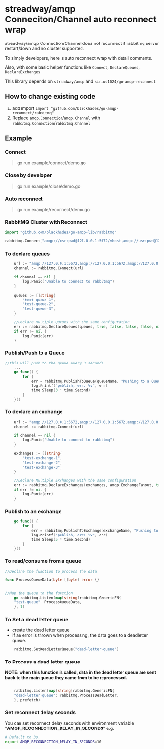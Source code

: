 # streadway/amqp Conneciton/Channel auto reconnect wrap
streadway/amqp Connection/Channel does not reconnect if rabbitmq server restart/down and no cluster supported.

To simply developers, here is auto reconnect wrap with detail comments.

Also, with some basic helper functions like `Connect`, `DeclareQueues`, `DeclareExchanges`

This library depends on `streadway/amqp` and `sirius1024/go-amqp-reconnect`

## How to change existing code
1. add import `import "github.com/blackhades/go-amqp-reconnect/rabbitmq"`
2. Replace `amqp.Connection`/`amqp.Channel` with `rabbitmq.Connection`/`rabbitmq.Channel`

## Example
### Connect
> go run example/connect/demo.go

### Close by developer
> go run example/close/demo.go


### Auto reconnect
> go run example/reconnect/demo.go

### RabbitMQ Cluster with Reconnect
```go
import "github.com/blackhades/go-amqp-lib/rabbitmq"

rabbitmq.Connect("amqp://usr:pwd@127.0.0.1:5672/vhost,amqp://usr:pwd@127.0.0.1:5673/vhost,amqp://usr:pwd@127.0.0.1:5674/vhost"})
```

### To declare queues
```go
	url := "amqp://127.0.0.1:5672,amqp://127.0.0.1:5672,amqp://127.0.0.1:5672,amqp://127.0.0.1:5672"
	channel := rabbitmq.Connect(url)

	if channel == nil {
		log.Panic("Unable to connect to rabbitmq")
	}
	
	queues := []string{
		"test-queue-1",
		"test-queue-2",
		"test-queue-3",
	}

	//Declare Multiple Queues with the same configuration
	err := rabbitmq.DeclareQueues(queues, true, false, false, false, nil)
	if err != nil {
		log.Panic(err)
	}

```
### Publish/Push to a Queue
```go
//this will push to the queue every 3 seconds
    ...
	go func() {
		for {
			err = rabbitmq.PublishToQueue(queueName, "Pushing to a Queue Using Helper - " + time.Now().String())
			log.Printf("publish, err: %v", err)
			time.Sleep(3 * time.Second)
		}
	}()

```
### To declare an exchange
```go
	url := "amqp://127.0.0.1:5672,amqp://127.0.0.1:5672,amqp://127.0.0.1:5672,amqp://127.0.0.1:5672"
	channel := rabbitmq.Connect(url)

	if channel == nil {
		log.Panic("Unable to connect to rabbitmq")
	}
	
	exchanges := []string{
		"test-exchange-1",
		"test-exchange-2",
		"test-exchange-3",
	}

	//Declare Multiple Exchanges with the same configuration
	err := rabbitmq.DeclareExchanges(exchanges, amqp.ExchangeFanout, true, false, false, false, nil)
	if err != nil {
		log.Panic(err)
	}
```
### Publish to an exchange
```go
	go func() {
		for {
			err = rabbitmq.PublishToExchange(exchangeName, "Pushing to an Exchange using helper - " + time.Now().String())
			log.Printf("publish, err: %v", err)
			time.Sleep(5 * time.Second)
		}
	}()
```

### To read/consume from a queue
```go
//Declare the function to process the data

func ProcessQueueData(byte []byte) error {}


//Map the queue to the function
    go rabbitmq.Listen(map[string]rabbitmq.GenericFN{
    "test-queue": ProcessQueueData,
    }, 1)
```

### To Set a dead letter queue
- create the dead letter queue
- if an error is thrown when processing, the data goes to a deadletter queue.
```go
    rabbitmq.SetDeadLetterQueue("dead-letter-queue")
```

### To Process a dead letter queue
**NOTE: when this function is called, data in the dead letter queue are sent back to the main queue they came from to be reprocessed.**
```go

    rabbitmq.Listen(map[string]rabbitmq.GenericFN{
    "dead-letter-queue": rabbitmq.ProcessDeadLetter,
    }, prefetch)

```
### Set reconnect delay seconds

You can set reconnect delay seconds with environment variable "**AMQP_RECONNECTION_DELAY_IN_SECONDS**"
e.g. 
```sh
# Default to 3s.
export AMQP_RECONNECTION_DELAY_IN_SECONDS=10
```